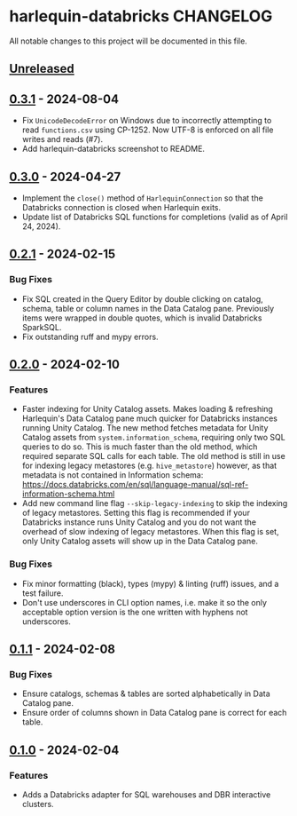 # harlequin-databricks CHANGELOG

All notable changes to this project will be documented in this file.

## [Unreleased]

## [0.3.1] - 2024-08-04

-   Fix `UnicodeDecodeError` on Windows due to incorrectly attempting to read `functions.csv` using
CP-1252. Now UTF-8 is enforced on all file writes and reads (#7).
-   Add harlequin-databricks screenshot to README.

## [0.3.0] - 2024-04-27

-   Implement the `close()` method of `HarlequinConnection` so that the Databricks connection is
closed when Harlequin exits.
-   Update list of Databricks SQL functions for completions (valid as of April 24, 2024).

## [0.2.1] - 2024-02-15

### Bug Fixes

-   Fix SQL created in the Query Editor by double clicking on catalog, schema, table or column
names in the Data Catalog pane. Previously items were wrapped in double quotes, which is invalid
Databricks SparkSQL.
-   Fix outstanding ruff and mypy errors.

## [0.2.0] - 2024-02-10

### Features

-   Faster indexing for Unity Catalog assets. Makes loading & refreshing Harlequin's Data Catalog
pane much quicker for Databricks instances running Unity Catalog. The new method fetches metadata
for Unity Catalog assets from `system.information_schema`, requiring only two SQL queries to do so.
This is much faster than the old method, which required separate SQL calls for each table. The old
method is still in use for indexing legacy metastores (e.g. `hive_metastore`) however, as that
metadata is not contained in Information schema:
https://docs.databricks.com/en/sql/language-manual/sql-ref-information-schema.html
-   Add new command line flag `--skip-legacy-indexing` to skip the indexing of legacy metastores.
Setting this flag is recommended if your Databricks instance runs Unity Catalog and you do not want
the overhead of slow indexing of legacy metastores. When this flag is set, only Unity Catalog
assets will show up in the Data Catalog pane.

### Bug Fixes

-   Fix minor formatting (black), types (mypy) & linting (ruff) issues, and a test failure.
-   Don't use underscores in CLI option names, i.e. make it so the only acceptable option version
is the one written with hyphens not underscores.

## [0.1.1] - 2024-02-08

### Bug Fixes

-   Ensure catalogs, schemas & tables are sorted alphabetically in Data Catalog pane.
-   Ensure order of columns shown in Data Catalog pane is correct for each table.

## [0.1.0] - 2024-02-04

### Features

-   Adds a Databricks adapter for SQL warehouses and DBR interactive clusters.

[Unreleased]: https://github.com/alexmalins/harlequin-databricks/compare/0.3.1...HEAD

[0.3.1]: https://github.com/alexmalins/harlequin-databricks/compare/0.3.0...0.3.1

[0.3.0]: https://github.com/alexmalins/harlequin-databricks/compare/0.2.1...0.3.0

[0.2.1]: https://github.com/alexmalins/harlequin-databricks/compare/0.2.0...0.2.1

[0.2.0]: https://github.com/alexmalins/harlequin-databricks/compare/0.1.1...0.2.0

[0.1.1]: https://github.com/alexmalins/harlequin-databricks/compare/0.1.0...0.1.1

[0.1.0]: https://github.com/alexmalins/harlequin-databricks/compare/a7156a0f90418d2130838b737592528c89a43ac8...0.1.0
